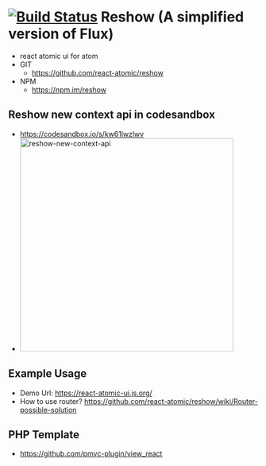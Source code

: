 [![Build Status](https://travis-ci.org/react-atomic/reshow.svg?branch=master)](https://travis-ci.org/react-atomic/reshow) 
 Reshow (A simplified version of Flux)
===============
   * react atomic ui for atom 
   * GIT
      * https://github.com/react-atomic/reshow
   * NPM
      * https://npm.im/reshow

## Reshow new context api in codesandbox
* https://codesandbox.io/s/kw61lwzlwv
* <img width="429" alt="reshow-new-context-api" src="https://user-images.githubusercontent.com/1877738/39698605-14142e9a-5228-11e8-9027-6747e879a95c.png">

## Example Usage
* Demo Url:
https://react-atomic-ui.js.org/
* How to use router?
https://github.com/react-atomic/reshow/wiki/Router-possible-solution

## PHP Template
   * https://github.com/pmvc-plugin/view_react
